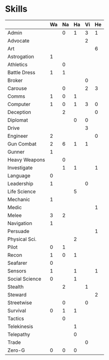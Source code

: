 Skills
======

|              |Wa|Na|Ha|Vi|He|
|--------------|--|--|--|--|--|
|Admin         |  | 0| 1| 3| 1|
|Advocate      |  |  |  | 2|  |
|Art           |  |  |  |  | 6|
|Astrogation   | 1|  |  |  |  |
|Athletics     |  | 0|  |  |  |
|Battle Dress  | 1| 1|  |  |  |
|Broker        |  |  |  | 0|  |
|Carouse       |  | 0|  | 2| 3|
|Comms         | 1| 0| 1|  |  |
|Computer      | 1| 0| 1| 3| 0|
|Deception     |  | 2|  |  | 0|
|Diplomat      |  |  | 0| 0|  |
|Drive         |  |  |  | 3|  |
|Engineer      | 2|  |  |  | 0|
|Gun Combat    | 2| 6| 1| 1|  |
|Gunner        | 1|  |  |  |  |
|Heavy Weapons |  | 0|  |  |  |
|Investigate   |  | 1| 1|  | 1|
|Language      | 0|  |  |  |  |
|Leadership    | 1|  |  | 0|  |
|Life Science  |  |  | 5|  |  |
|Mechanic      | 1|  |  |  |  |
|Medic         |  |  |  |  | 1|
|Melee         | 3| 2|  |  |  |
|Navigation    | 1|  |  |  |  |
|Persuade      |  |  |  |  | 1|
|Physical Sci. |  |  | 2|  |  |
|Pilot         | 0| 1|  |  |  |
|Recon         | 1| 0| 1|  |  |
|Seafarer      | 0|  |  |  |  |
|Sensors       | 1|  | 1|  | 1|
|Social Science| 0|  | 1|  |  |
|Stealth       |  | 2|  | 1|  |
|Steward       |  |  |  |  | 2|
|Streetwise    |  | 0|  | 0|  |
|Survival      | 0| 1| 1|  |  |
|Tactics       |  | 0|  |  |  |
|Telekinesis   |  |  | 1|  |  |
|Telepathy     |  |  | 0|  |  |
|Trade         |  |  |  | 0|  |
|Zero-G        | 0| 0| 0|  |  |
